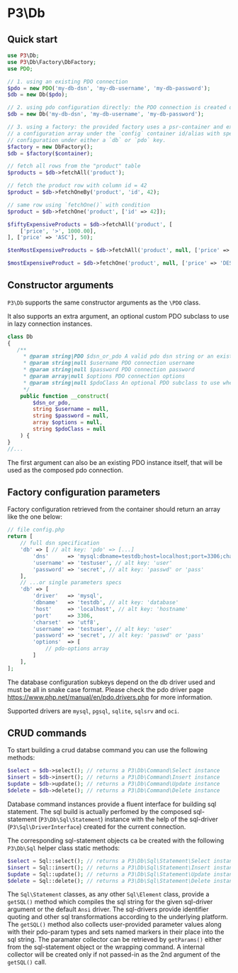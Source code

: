 # P3\Db

## Quick start

```php
use P3\Db;
use P3\Db\Factory\DbFactory;
use PDO;

// 1. using an existing PDO connection
$pdo = new PDO('my-db-dsn', 'my-db-username', 'my-db-password');
$db = new Db($pdo);

// 2. using pdo configuration directly: the PDO connection is created on demand
$db = new Db('my-db-dsn', 'my-db-username', 'my-db-password');

// 3. using a factory: the provided factory uses a psr-container and expects to find
// a configuration array under the `config` container id/alias with specific database
// configuration under either a `db` or `pdo` key.
$factory = new DbFactory();
$db = $factory($container);

// fetch all rows from the "product" table
$products = $db->fetchAll('product');

// fetch the product row with column id = 42
$product = $db->fetchOneBy('product', 'id', 42);

// same row using `fetchOne()` with condition
$product = $db->fetchOne('product', ['id' => 42]);

$fiftyExpensiveProducts = $db->fetchAll('product', [
    ['price', '>', 1000.00],
], ['price' => 'ASC'], 50);

$tenMostExpensiveProducts = $db->fetchAll('product', null, ['price' => 'DESC'], 10);

$mostExpensiveProduct = $db->fetchOne('product', null, ['price' => 'DESC']);

```

## Constructor arguments

`P3\Db` supports the same constructor arguments as the `\PDO` class.

It also supports an extra argument, an optional custom PDO subclass to use in
lazy connection instances.

```php
class Db
{
   /**
     * @param string|PDO $dsn_or_pdo A valid pdo dsn string or an existing pdo connection instance
     * @param string|null $username PDO connection username
     * @param string|null $password PDO connection password
     * @param array|null $options PDO connection options
     * @param string|null $pdoClass An optional PDO subclass to use when creating a new connection
     */
    public function __construct(
        $dsn_or_pdo,
        string $username = null,
        string $password = null,
        array $options = null,
        string $pdoClass = null
    ) {
}
//...
```
The first argument can also be an existing PDO instance itself, that will be used
as the composed pdo connection.

## Factory configuration parameters

Factory configuration retrieved from the container should return an array like the
one below:

```php
// file config.php
return [
    // full dsn specification
    'db' => [ // alt key: 'pdo' => [...]
        'dns'      => 'mysql:dbname=testdb;host=localhost;port=3306;charset=utf8',
        'username' => 'testuser', // alt key: 'user'
        'password' => 'secret', // alt key: 'passwd' or 'pass'
    ],
    // ...or single parameters specs
    'db' => [
        'driver'   => 'mysql',
        'dbname'   => 'testdb', // alt key: 'database'
        'host'     => 'localhost', // alt key: 'hostname'
        'port'     => 3306,
        'charset'  => 'utf8',
        'username' => 'testuser', // alt key: 'user'
        'password' => 'secret', // alt key: 'passwd' or 'pass'
        'options'  => [
            // pdo-options array
        ]
    ],
];
```

The database configuration subkeys depend on the db driver used and must be all
in snake case format. Please check the pdo driver page https://www.php.net/manual/en/pdo.drivers.php
for more information.

Supported drivers are `mysql`, `pgsql`, `sqlite`, `sqlsrv` and `oci`.

## CRUD commands

To start building a crud databse command you can use the following methods:

```php
$select = $db->select(); // returns a P3\Db\Command\Select instance
$insert = $db->insert(); // returns a P3\Db\Command\Insert instance
$update = $db->update(); // returns a P3\Db\Command\Update instance
$delete = $db->delete(); // returns a P3\Db\Command\Delete instance
```

Database command instances provide a fluent interface for building sql statement.
The sql build is actually perfomed by the composed sql-statement (`P3\Db\Sql\Statement`)
instance with the help of the sql-driver (`P3\Sql\DriverInterface`) created for
the current connection.

The corresponding sql-statement objects ca be created with the following `P3\Db\Sql` helper
class static methods:

```php
$select = Sql::select(); // returns a P3\Db\Sql\Statement\Select instance
$insert = Sql::insert(); // returns a P3\Db\Sql\Statement\Insert instance
$update = Sql::update(); // returns a P3\Db\Sql\Statement\Update instance
$delete = Sql::delete(); // returns a P3\Db\Sql\Statement\Delete instance
```

The `Sql\Statement` classes, as any other `Sql\Element` class, provide a `getSQL()`
method which compiles the sql string for the given sql-driver argument or the default
`Ansi` driver. The sql-drivers provide identifier quoting and other sql transformations
according to the underlying platform. The `getSQL()` method also collects user-provided
parameter values along with their pdo-param types and sets named markers in their place
into the sql string. The paramater collector can be retrieved by `getParams()` either from
the sql-statement object or the wrapping command. A internal collector will be created
only if not passed-in as the 2nd argument of the `getSQL()` call.